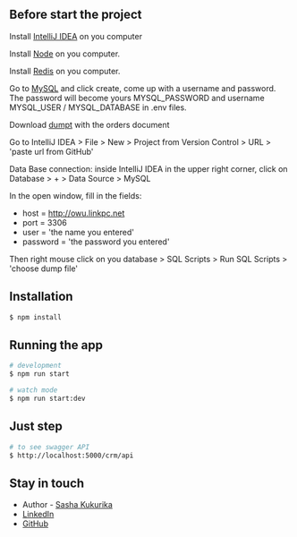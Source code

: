 ## Before start the project

Install [IntelliJ IDEA](https://www.jetbrains.com/ru-ru/idea/download/?section=windows) on you computer

Install [Node](https://nodejs.org/en/blog/release/v18.12.0) on you computer.

Install [Redis](https://redis.io/docs/install/install-redis/) on you computer.

Go to [MySQL](http://owu.linkpc.net/mysql) and click create, come up with a username and password. The password will 
become yours MYSQL_PASSWORD and username MYSQL_USER / MYSQL_DATABASE in .env files.

Download [dumpt](https://drive.google.com/file/d/1_5elESLEi3Lb_QFgDoo2NNsiP-n5O0Ow/view) with the orders document

Go to IntelliJ IDEA > File > New > Project from Version Control > URL > 'paste url from GitHub'

Data Base connection: inside IntelliJ IDEA in the upper right corner, click on Database > + > Data Source > MySQL

In the open window, fill in the fields:
 - host = http://owu.linkpc.net
 - port = 3306
 - user = 'the name you entered'
 - password = 'the password you entered'

Then right mouse click on you database > SQL Scripts > Run SQL Scripts > 'choose dump file'
## Installation

```bash
$ npm install
```

## Running the app

```bash
# development
$ npm run start

# watch mode
$ npm run start:dev
```

## Just step

```bash
# to see swagger API
$ http://localhost:5000/crm/api
```

## Stay in touch

- Author - [Sasha Kukurika](https://www.linkedin.com/in/sasha-kukurika-ab452618a/)
- [LinkedIn](https://www.linkedin.com/in/sasha-kukurika-ab452618a/)
- [GitHub](https://github.com/SashaKukurika)
